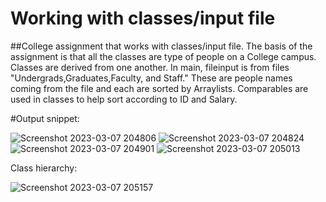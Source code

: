 # Working with classes/input file
##College assignment that works with classes/input file. The basis of the assignment is that all the classes are type of people on a College campus. Classes are derived from one another. In main, fileinput is from files "Undergrads,Graduates,Faculty, and Staff." These are people names coming from the file and each are sorted by Arraylists. Comparables are used in classes to help sort according to ID and Salary.

#Output snippet:

![Screenshot 2023-03-07 204806](https://user-images.githubusercontent.com/104745250/223608004-ccee62dd-a6db-4820-82fa-4c232cfc6cf7.png)
![Screenshot 2023-03-07 204824](https://user-images.githubusercontent.com/104745250/223608028-e809b7ab-10d1-4560-bd17-1da50bbc32c8.png)
![Screenshot 2023-03-07 204901](https://user-images.githubusercontent.com/104745250/223608056-c370a9e3-b558-4a82-bde6-9f71dfeb9da6.png)
![Screenshot 2023-03-07 205013](https://user-images.githubusercontent.com/104745250/223608085-9e48f88f-8314-4c5f-b616-80a8d95bee96.png)

Class hierarchy:

![Screenshot 2023-03-07 205157](https://user-images.githubusercontent.com/104745250/223607722-5bf3085f-43c3-428e-9fac-3415754c4998.png)

